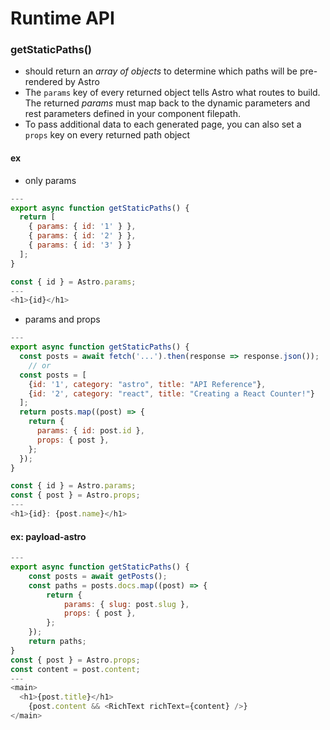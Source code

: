 # Runtime API

### getStaticPaths()

* should return an *array of objects* to determine which paths will be pre-rendered by Astro
* The `params` key of every returned object tells Astro what routes to build. 
  The returned *params* must map back to the dynamic parameters and rest parameters defined in your component filepath.
* To pass additional data to each generated page, you can also set a `props` key on every returned path object

#### ex

* only params

```js
---
export async function getStaticPaths() {
  return [
    { params: { id: '1' } },
    { params: { id: '2' } },
    { params: { id: '3' } }
  ];
}

const { id } = Astro.params;
---
<h1>{id}</h1>
```

* params and props

```js
---
export async function getStaticPaths() {
  const posts = await fetch('...').then(response => response.json());
	// or 
  const posts = [
    {id: '1', category: "astro", title: "API Reference"},
    {id: '2', category: "react", title: "Creating a React Counter!"}
  ];
  return posts.map((post) => {
    return {
      params: { id: post.id },
      props: { post },
    };
  });
}

const { id } = Astro.params;
const { post } = Astro.props;
---
<h1>{id}: {post.name}</h1>
```



#### ex: payload-astro

```js
---
export async function getStaticPaths() {
    const posts = await getPosts();
    const paths = posts.docs.map((post) => {
        return {
            params: { slug: post.slug },
            props: { post },
        };
    });
    return paths;
}
const { post } = Astro.props;
const content = post.content;
---
<main>
  <h1>{post.title}</h1>
	{post.content && <RichText richText={content} />}
</main>
```

